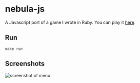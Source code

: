 nebula-js
=========

A Javascript port of a game I wrote in Ruby. You can play it [here](http://jamesmoriarty.github.io/nebula-js/index.html).

Run
---

```
make run
```

Screenshots
-----------

![screenshot of menu](https://raw.github.com/jamesmoriarty/nebula-js/master/doc/screenshot-01.png)


